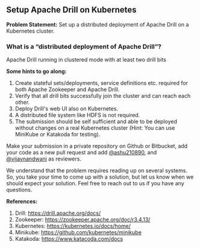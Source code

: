 ## Setup Apache Drill on Kubernetes				

**Problem Statement:** Set up a distributed deployment of Apache Drill on a Kubernetes cluster.

### What is a “distributed deployment of Apache Drill”? 
Apache Drill running in clustered mode with at least two drill bits


**Some hints to go along:**

1. Create stateful sets/deployments, service definitions etc. required for both Apache Zookeeper and Apache Drill.
2. Verify that all drill bits successfully join the cluster and can reach each other.
3. Deploy Drill's web UI also on Kubernetes.
4. A distributed file system like HDFS is not required.
5. The submission should be self sufficient and able to be deployed without changes on a real Kubernetes cluster (Hint: You can use MiniKube or Katakoda for testing).

Make your submission in a private repository on Github or Bitbucket, add your code as a new pull request and add [@ashu210890](https://github.com/ashu210890), and [@vijaynandwani](https://github.com/vijaynandwani) as reviewers. 		

We understand that the problem requires reading up on several systems. So, you take your time to come up with a solution, but let us know when we should expect your solution. Feel free to reach out to us if you have any questions.

**References:**

1. Drill: https://drill.apache.org/docs/
2. Zookeeper: https://zookeeper.apache.org/doc/r3.4.13/ 
3. Kubernetes: https://kubernetes.io/docs/home/
4. Minikube: https://github.com/kubernetes/minikube
5. Katakoda: https://www.katacoda.com/docs 
